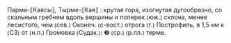 ---
---

Парма-⟦Каясы⟧, Тырме-⟦Кая⟧
: крутая гора, изогнутая дугообразно, со скальным гребнем вдоль вершины и поперек ⦅юж.⦆ склона, менее лесистого, чем ⦅сев.⦆ Оконеч. ⦅с-вост.⦆ отрога ⦅г.⦆ Построфиль, в 1,5 км к ⦅СЗ⦆ от ⦅н.п.⦆ Громовка ⦅Судак.⦆: ❷ ⦅ср.⦆ ⦅р.пл.⦆ терме.
